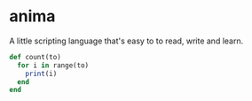 # anima

A little scripting language that's easy to to read, write and learn. 

```ruby
def count(to)
  for i in range(to)
    print(i)
  end
end
```
